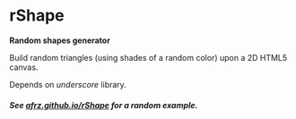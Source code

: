 # rShape

**Random shapes generator**

Build random triangles (using shades of a random color) upon a 2D HTML5 canvas.

Depends on _underscore_ library.

##### See [afrz.github.io/rShape](https://afrz.github.io/rShape) for a random example.
